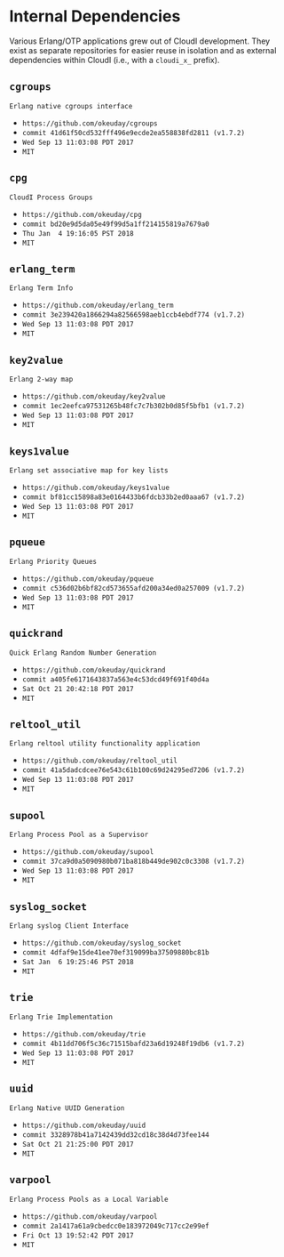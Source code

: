 Internal Dependencies
=====================

Various Erlang/OTP applications grew out of CloudI development.
They exist as separate repositories for easier reuse in isolation and
as external dependencies within CloudI (i.e., with a `cloudi_x_` prefix).

`cgroups`
---------
`Erlang native cgroups interface`

- `https://github.com/okeuday/cgroups`
- `commit 41d61f50cd532fff496e9ecde2ea558838fd2811 (v1.7.2)`
- `Wed Sep 13 11:03:08 PDT 2017`
- `MIT`

`cpg`
-----
`CloudI Process Groups`

- `https://github.com/okeuday/cpg`
- `commit bd20e9d5da05e49f99d5a1ff214155819a7679a0`
- `Thu Jan  4 19:16:05 PST 2018`
- `MIT`

`erlang_term`
-------------
`Erlang Term Info`

- `https://github.com/okeuday/erlang_term`
- `commit 3e239420a1866294a82566598aeb1ccb4ebdf774 (v1.7.2)`
- `Wed Sep 13 11:03:08 PDT 2017`
- `MIT`

`key2value`
-----------
`Erlang 2-way map`

- `https://github.com/okeuday/key2value`
- `commit 1ec2eefca97531265b48fc7c7b302b0d85f5bfb1 (v1.7.2)`
- `Wed Sep 13 11:03:08 PDT 2017`
- `MIT`

`keys1value`
------------
`Erlang set associative map for key lists`

- `https://github.com/okeuday/keys1value`
- `commit bf81cc15898a83e0164433b6fdcb33b2ed0aaa67 (v1.7.2)`
- `Wed Sep 13 11:03:08 PDT 2017`
- `MIT`

`pqueue`
--------
`Erlang Priority Queues`

- `https://github.com/okeuday/pqueue`
- `commit c536d02b6bf82cd573655afd200a34ed0a257009 (v1.7.2)`
- `Wed Sep 13 11:03:08 PDT 2017`
- `MIT`

`quickrand`
-----------
`Quick Erlang Random Number Generation`

- `https://github.com/okeuday/quickrand`
- `commit a405fe6171643837a563e4c53dcd49f691f40d4a`
- `Sat Oct 21 20:42:18 PDT 2017`
- `MIT`

`reltool_util`
--------------
`Erlang reltool utility functionality application`

- `https://github.com/okeuday/reltool_util`
- `commit 41a5dadcdcee76e543c61b100c69d24295ed7206 (v1.7.2)`
- `Wed Sep 13 11:03:08 PDT 2017`
- `MIT`

`supool`
--------
`Erlang Process Pool as a Supervisor`

- `https://github.com/okeuday/supool`
- `commit 37ca9d0a5090980b071ba818b449de902c0c3308 (v1.7.2)`
- `Wed Sep 13 11:03:08 PDT 2017`
- `MIT`

`syslog_socket`
---------------
`Erlang syslog Client Interface`

- `https://github.com/okeuday/syslog_socket`
- `commit 4dfaf9e15de41ee70ef319099ba37509880bc81b`
- `Sat Jan  6 19:25:46 PST 2018`
- `MIT`

`trie`
------
`Erlang Trie Implementation`

- `https://github.com/okeuday/trie`
- `commit 4b11dd706f5c36c71515bafd23a6d19248f19db6 (v1.7.2)`
- `Wed Sep 13 11:03:08 PDT 2017`
- `MIT`

`uuid`
------
`Erlang Native UUID Generation`

- `https://github.com/okeuday/uuid`
- `commit 3328978b41a7142439dd32cd18c38d4d73fee144`
- `Sat Oct 21 21:25:00 PDT 2017`
- `MIT`

`varpool`
---------
`Erlang Process Pools as a Local Variable`

- `https://github.com/okeuday/varpool`
- `commit 2a1417a61a9cbedcc0e183972049c717cc2e99ef`
- `Fri Oct 13 19:52:42 PDT 2017`
- `MIT`

